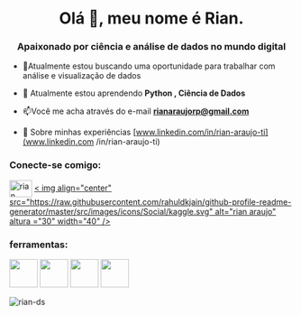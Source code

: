 <h1 align="center">Olá 👋, meu nome é Rian.</h1>
<h3 align="center">Apaixonado por ciência e análise de dados no mundo digital</h3>

- 🔭Atualmente estou buscando uma oportunidade para trabalhar com análise e visualização de dados
  
- 🌱 Atualmente estou aprendendo **Python , Ciência de Dados**

- 📫Você me acha através do e-mail **rianaraujorp@gmail.com**

- 📄 Sobre minhas experiências [www.linkedin.com/in/rian-araujo-ti](www.linkedin.com /in/rian-araujo-ti)

<h3 align="left">Conecte-se comigo:</h3>
<p align="left">
<a href="https://linkedin.com/in/rian araujo " target="blank"><img align="center" src="https://raw.githubusercontent.com/rahuldkjain/github-profile-readme-generator/master/src/images/icons/Social/linked-in -alt.svg" alt="rian araujo" height="30" width="40" /></a>
<a href="https://kaggle.com/rian araujo" target="blank">< img align="center" src="https://raw.githubusercontent.com/rahuldkjain/github-profile-readme-generator/master/src/images/icons/Social/kaggle.svg" alt="rian araujo" altura ="30" width="40" /></a>
</p>

<h3 align="left">ferramentas:</h3>
<div style="display: inline">
  <img src="https://cdn.jsdelivr.net/gh/devicons/devicon@latest/icons/python/python-original.svg" width="50" height="50" />
  <img src="https://cdn.jsdelivr.net/gh/devicons/devicon@latest/icons/mysql/mysql-original.svg" width="50" height="50" />
  <img src="https://cdn.jsdelivr.net/gh/devicons/devicon@latest/icons/azuresqldatabase/azuresqldatabase-original.svg" width="50" height="50" />
  <img src="https://cdn.jsdelivr.net/gh/devicons/devicon@latest/icons/r/r-original.svg" width="50" height="50" />
</div>




<p><img align="center" src="https://github-readme- stats.vercel.app/api/top-langs?username=rian-ds&show_icons=true&locale=en&layout=compact" alt="rian-ds" /></p>


<!---
Rian-Ds/Rian-Ds is a ✨ special ✨ repository because its `README.md` (this file) appears on your GitHub profile.
You can click the Preview link to take a look at your changes.
--->
